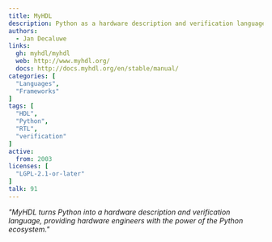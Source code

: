 ```yaml
---
title: MyHDL
description: Python as a hardware description and verification language
authors:
  - Jan Decaluwe
links:
  gh: myhdl/myhdl
  web: http://www.myhdl.org/
  docs: http://docs.myhdl.org/en/stable/manual/
categories: [
  "Languages",
  "Frameworks"
]
tags: [
  "HDL",
  "Python",
  "RTL",
  "verification"
]
active:
  from: 2003
licenses: [
  "LGPL-2.1-or-later"
]
talk: 91
---
```


*"MyHDL turns Python into a hardware description and verification language, providing hardware engineers with the power of the Python ecosystem."*
